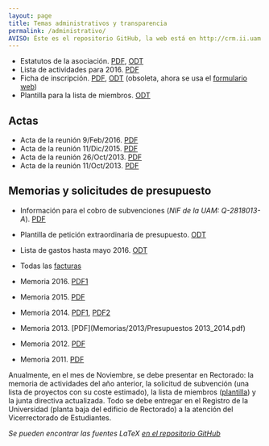 ```yaml
---
layout: page
title: Temas administrativos y transparencia
permalink: /administrativo/
AVISO: Éste es el repositorio GitHub, la web está en http://crm.ii.uam.es/
---
```


* Estatutos de la asociación. [PDF](Estatutos/estatutos.pdf), [ODT](Estatutos/estatutos.odt)
* Lista de actividades para 2016. [PDF](ListaActividades2016.pdf)
* Ficha de inscripción. [PDF](ficha_inscripcion/ficha_inscripcion.pdf), [ODT](ficha_inscripcion/ficha_inscripcion.odt) (obsoleta, ahora se usa el [formulario web](/registro))
* Plantilla para la lista de miembros. [ODT](plantilla_listaMiembrosCRM.odt)


Actas
--

* Acta de la reunión 9/Feb/2016. [PDF](Actas/acta_9_2_2016.pdf)
* Acta de la reunión 11/Dic/2015. [PDF](Actas/acta_11_12_2015.pdf)
* Acta de la reunión 26/Oct/2013. [PDF](Actas/acta_26_10_2013.pdf)
* Acta de la reunión 11/Oct/2013. [PDF](Actas/acta_11_10_2013.pdf)


Memorias y solicitudes de presupuesto
--

* Información para el cobro de subvenciones (_NIF de la UAM: Q-2818013-A_). [PDF](procedimiento_justificacion_gastos_asociaciones.pdf)
* Plantilla de petición extraordinaria de presupuesto. [ODT](plantilla_peticion_subvencion.odt)

* Lista de gastos hasta mayo 2016. [ODT](Facturas/2016/lista_gastos_CRM_2016_hastaMayo.odt)
* Todas las [facturas](https://github.com/CRM-UAM/CRM-UAM.github.io/tree/master/administrativo/Facturas/)
* Memoria 2016. [PDF1](Memorias/2015/segundoPlazo15mar2016.pdf)
* Memoria 2015. [PDF](Memorias/2015/memoria.pdf)
* Memoria 2014. [PDF1](Memorias/2014/Memoria_CRM_2014.pdf), [PDF2](Memorias/2014/Presupuestos14_15.pdf)
* Memoria 2013. [PDF](Memorias/2013/Presupuestos 2013_2014.pdf)
* Memoria 2012. [PDF](Memorias/2012/Memoria_CRM_2012.pdf)
* Memoria 2011. [PDF](Memorias/2011/proyectos2010-2011.pdf)

Anualmente, en el mes de Noviembre, se debe presentar en Rectorado: la memoria de actividades del año anterior, la solicitud de subvención (una lista de proyectos con su coste estimado), la lista de miembros ([plantilla](plantilla_listaMiembrosCRM.odt)) y la junta directiva actualizada.
Todo se debe entregar en el Registro de la Universidad (planta baja del edificio de Rectorado) a la atención del Vicerrectorado de Estudiantes.

_Se pueden encontrar las fuentes LaTeX [en el repositorio GitHub](https://github.com/CRM-UAM/CRM-UAM.github.io/tree/master/administrativo/Memorias/)_


